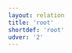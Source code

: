 ```yaml
---
layout: relation
title: 'root'
shortdef: 'root'
udver: '2'
---
```

<!-- Interlanguage links updated Út zář 29 18:41:36 CEST 2020 -->
